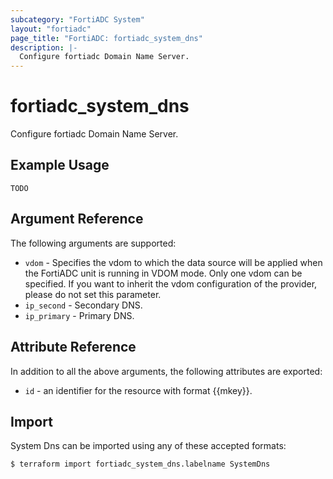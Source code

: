 ```yaml
---
subcategory: "FortiADC System"
layout: "fortiadc"
page_title: "FortiADC: fortiadc_system_dns"
description: |-
  Configure fortiadc Domain Name Server.
---
```


# fortiadc_system_dns
Configure fortiadc Domain Name Server.

## Example Usage
```hcl
TODO
```

## Argument Reference

The following arguments are supported:

* `vdom` - Specifies the vdom to which the data source will be applied when the FortiADC unit is running in VDOM mode. Only one vdom can be specified. If you want to inherit the vdom configuration of the provider, please do not set this parameter.
* `ip_second` - Secondary DNS. 
* `ip_primary` - Primary DNS. 

## Attribute Reference

In addition to all the above arguments, the following attributes are exported:
* `id` - an identifier for the resource with format {{mkey}}.

## Import
 System Dns can be imported using any of these accepted formats:
```
$ terraform import fortiadc_system_dns.labelname SystemDns
```
